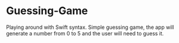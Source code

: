 # Guessing-Game
Playing around with Swift syntax. Simple guessing game, the app will generate a number from 0 to 5 and the user will need to guess it.
